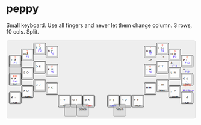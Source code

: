 # peppy
Small keyboard. Use all fingers and never let them change column. 3 rows, 10 cols. Split.

![basic KLE of peppy, showing both qwerty and svorak layouts](peppy.png)
